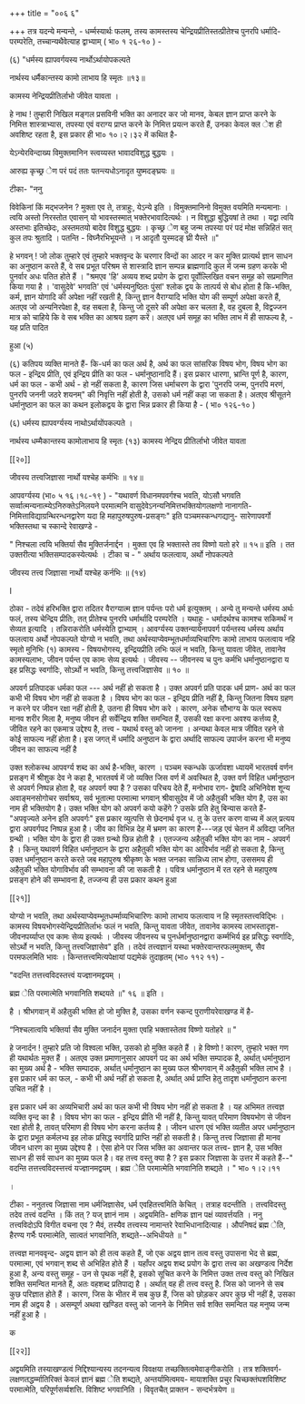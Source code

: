+++
title = "००६ ६"

+++
तत्र यदन्ये मन्यन्ते, - धर्म्मस्यार्थः फलम्, तस्य कामस्तस्य चेन्द्रियप्रीतिस्तत्प्रीतेश्च पुनरपि धर्मादि-परम्परेति, तच्चान्यथैवेत्याह द्वाभ्याम् ( भा० १ २६-१० ) - 

(६) "धर्मस्य ह्यापवर्गयस्य नार्थोऽर्थायोपकल्पते 

नार्थस्य धर्मैकान्तस्य कामो लाभाय हि स्मृतः ॥१३॥ 

कामस्य नेन्द्रियप्रीतिर्लाभो जीवेत यावता । 

हे नाथ ! तुम्हारी निखिल मङ्गल प्रसविनी भक्ति का अनादर कर जो मानव, केबल ज्ञान प्राप्त करने के निमित्त शास्त्राभ्यास, तपस्या एवं वराग्य प्राप्त करने के निमित्त प्रयत्न करते हैं, उनका केवल क्ल ेश ही अवशिष्ट रहता है, इस प्रकार ही भा० १०।२।३२ में कथित है- 

येऽन्येरविन्दाख्य विमुक्तमानिन स्त्वय्यस्त भावादविशुद्ध बुद्धयः । 

आरुह्य कृच्छ्र ेण परं पदं ततः पतन्त्यधोऽनादृत युष्मदङ्घ्रयः ॥ 

टीका- "ननु 

विवेकिनां किं मद्भजनेन ? मुक्ता एव ते, तत्राहुः, येऽन्ये इति । विमुक्तमानिनो विमुक्त वयमिति मन्यमानाः । त्वयि अस्तो निरस्तोत एवासन् यो भावस्तस्मात् भक्तेरभावादित्यर्थः । न विशुद्धा बुद्धियषां ते तथा । यद्वा त्वयि अस्तभाः इतिच्छेदः, अस्तमतयो बादेव विशुद्ध बुद्धयः । कृच्छ्र ेण बहु जन्म तपस्या परं पदं मोक्ष सन्निहितं सत् कुल तपः श्रुतादि । पतन्ति - विघ्नैरभिभूयन्ते । न आदृतौ युस्मदङ् घ्री यैस्ते ॥" 

हे भगवन् ! जो लोक तुम्हारे एवं तुम्हारे भक्तवृन्द के चरणार विन्दों का आदर न कर मुक्ति प्रात्यर्थ ज्ञान साधन का अनुष्ठान करते हैं, वे सब प्रभूत परिश्रम से शास्त्रादि ज्ञान सम्पन्न ब्राह्मणादि कुल में जन्म ग्रहण करके भी पुनर्वार अधः पतित होते हैं । "श्रमएव 'हि' अव्यय शब्द प्रयोग के द्वारा पूर्वोल्लिखित वचन समूह को सप्रमाणित किया गया है । 'वासुदेवे' भगवति' एवं 'धर्मस्यनुष्ठितः पुंसां' श्लोक द्वय के तात्पर्य से बोध होता है कि-भक्ति, कर्म, ज्ञान योगादि की अपेक्षा नहीं रखती है, किन्तु ज्ञान वैराग्यादि भक्ति योग की सम्पूर्ण अपेक्षा करते हैं, अतएव जो अन्यनिरपेक्षा है, वह सबला है, किन्तु जो दूसरे की अपेक्षा कर चलता है, वह दुबला है, विद्वज्जन मात्र को चाहिये कि वे सब भक्ति का आश्रय ग्रहण करें। अतएव धर्म समूह का भक्ति लाभ में ही साफल्य है, - यह प्रति पादित 

हुआ (५) 

(६) कतिपय व्यक्ति मानते हैं- कि-धर्म का फल अर्थ है, अर्थ का फल सांसरिक विषय भोग, विषय भोग का फल - इन्द्रिय प्रीति, एवं इन्द्रिय प्रीति का फल - धर्मानुष्ठानादि हैं। इस प्रकार धारणा, भ्रान्ति पूर्ण है, कारण, धर्म का फल - कभी अर्थ - हो नहीं सकता है, कारण जिस धर्माचरण के द्वारा 'पुनरपि जन्म, पुनरपि मरणं, पुनरपि जननी जठरे शयनम्" की निवृत्ति नहीं होती है, उसको धर्म नहीं कहा जा सकता है। अतएव श्रीसूतने धर्मानुष्ठान का फल का कथन इलोकद्वय के द्वारा भिन्न प्रकार ही किया है - ( भा० १२६-१० ) 

(६) धर्मस्य ह्यापवर्ग्यस्य नाथोऽर्थायोंपकल्पते । 

नार्थस्य धम्मैकान्तस्य कामोलाभाय हि स्मृतः (१३) कामस्य नेन्द्रिय प्रीतिर्लाभो जीवेत यावता 

[[२०]] 

जीवस्य तत्त्वजिज्ञासा नार्थो यश्चेह कर्मभिः ॥ १४॥ 



आपवर्ग्यस्य (भा० ५ १६।१८-१९ ) - "यथावर्ण विधानमपवर्गश्च भवति, योऽसौ भगवति सर्व्वात्मन्यनात्म्येऽनिरुक्तेऽनिलयने परमात्मनि वासुदेवेऽनन्यनिमित्तभक्तियोगलक्षणो नानागति- निमित्ताविद्याग्रन्थिरन्धनद्वारेण यदा हि महापुरुषपुरुष-प्रसङ्गः" इति पञ्चमस्कन्धगद्यानु- सारेणापवर्गो भक्तिस्तथा च स्कान्दे रेवाखण्डे - 

" निश्चला त्वयि भक्तिर्या सैव मुक्तिर्जनार्द्दन । मुक्ता एव हि भक्तास्ते तव विष्णो यतो हरे ॥ १५॥ इति । तत उक्तरीत्या भक्तिसम्पादकस्येत्यर्थः । टीका च - " अर्थाय फलत्वाय, अर्थो नोपकल्पते 

जीवस्य तत्त्व जिज्ञासा नार्थो यश्चेह कर्नभिः ॥ (१४) 

I 

ठोका - तदेवं हरिभक्ति द्वारा तदितर वैराग्यात्म ज्ञान पर्यन्तः परो धर्म इत्युक्तम् । अन्ये तु मन्यन्ते धर्मस्य अर्थः फलं, तस्य चेन्द्रिय प्रीतिः, तत् प्रीतेश्च पुनरपि धर्मार्थादि परम्परेति । यथाहुः - धर्मादर्थश्च कामश्च सकिमर्थं न सेव्यत इत्यादि । तन्निराकरोति धर्मस्येति द्वाभ्याम् । आवर्ग्यस्य उक्तन्यायेनापवर्ग पर्यन्तस्य धर्मस्य अर्थाय फलत्वाय अर्थो नोपकल्पते योग्यो न भवति, तथा अर्थस्याप्येवम्भूतधर्माव्यभिचारिणः कामो लाभाय फलत्वाय नहि स्मृतो मुनिभिः (१) कामस्य - विषयभोगस्य, इन्द्रियप्रीति लभिः फलं न भवति, किन्तु यावता जीवेत, तावानेव कामस्यलाभः, जीवन पर्यन्त एव कामः सेव्य इत्यर्थः । जीवस्य -- जीवनस्य च पुनः कर्मभि धर्मानुष्ठानद्वारा य इह प्रसिद्धः स्वर्गादिः, सोऽर्थो न भवति, किन्तु तत्त्वजिज्ञासेव ॥ १० ॥ 

अपवर्ग प्रतिपादक धर्मका फल --- अर्थ नहीं हो सकता है । उक्त अपवर्ग प्रति पादक धर्म प्राण- अर्थ का फल कभी भी विषय भोग नहीं हो सकता है । विषय भोग का फल - इन्द्रिय प्रीति नहीं है, किन्तु जितना विषय ग्रहण न करने पर जीवन रक्षा नहीं होती है, उतना ही विषय भोग करे । कारण, अनेक सौभाग्य के फल स्वरूप मानव शरीर मिला है, मनुष्य जीवन ही सर्वेन्द्रिय शक्ति समन्वित हैं, उसकी रक्षा करना अवश्य कर्त्तव्य है, जीवित रहने का एकमात्र उद्देश्य है, तत्त्व - यथार्थ वस्तु को जानना । अन्यथा केवल मात्र जीवित रहने से कोई साफल्य नहीं होता है। इस जगत् में धर्मादि अनुष्ठान के द्वारा अर्थादि साफल्य उपार्जन करना भी मनुष्य जीवन का साफल्य नहीं है 

उक्त श्लोकस्थ आपवर्ग्य शब्द का अर्थ है-भक्ति, कारण । पञ्चम स्कन्धके ऊर्जावशा ध्यायमें भारतवर्ष वर्णन प्रसङ्ग में श्रीशुक देव ने कहा है, भारतवर्ष में जो व्यक्ति जिस वर्ण में अवस्थित है, उक्त वर्ण विहित धर्मानुष्ठान से अपवर्ग निष्पन्न होता है, वह अपवर्ग क्या है ? उसका परिचय देते हैं, मनोभाव राग- द्वेषादि अभिनिवेश शून्य अवाङ्मनसोगोचर सर्वाश्रय, सर्व भूतात्मा परमात्मा भगवान् श्रीवासुदेव में जो अहैतुकी भक्ति योग है, उस का नाम ही भक्तियोग है। उक्त भक्ति योग को अपवर्ग कयो कहेंगे ? उसके प्रति हेतु बिन्यास करते हैं- "अपवृज्यते अनेन इति अपवर्गः" इस प्रकार व्युत्पत्ति से छेदनार्थ वृज ध. तु के उत्तर करण वाच्य में अल् प्रत्यय द्वारा अपवर्गपद निष्पन्न हुआ है। जीव का विभिन्न देह में भ्रमण का कारण है---जड़ एवं चेतन में अविद्या जनित ग्रन्थी । भक्ति योग के द्वारा ही उक्त ग्रन्थो छिन्न होती है । एतज्जन्य अहैतुकी भक्ति योग का नाम - अपवर्ग है । किन्तु यथावर्ण विहित धर्मानुष्ठान के द्वारा अहैतुकी भक्ति योग का आविर्भाव नहीं हो सकता है, किन्तु उक्त धर्मानुष्ठान करते करते जब महापुरुष श्रीकृष्ण के भक्त जनका सान्निध्य लाभ होगा, उससमय ही अहैतुकी भक्ति योगाविर्भाव की सम्भावना की जा सकती है । पवित्र धर्मानुष्ठान में रत रहने से महापुरुष प्रसङ्ग होने की सम्भावना है, तज्जन्य ही उस प्रकार कथन हुआ 



[[२१]]

योग्यो न भवति, तथा अर्थस्याप्येवम्भूतधर्म्माव्यभिचारिणः कामो लाभाय फलत्वाय न हि स्मृतस्तत्त्वविद्भिः । कामस्य विषयभोगस्येन्द्रियप्रीतिर्लाभः फलं न भवति, किन्तु यावता जीवेत, तावानेव कामस्य लाभस्तादृश- जीवनपर्य्याप्त एव कामः सेव्य इत्यर्थः । जीवस्य जीवनस्य च पुनर्धर्मानुष्ठानद्वारा कर्म्मभिर्य इह प्रसिद्धः स्वर्गादिः, सोऽर्थो न भवति, किन्तु तत्त्वजिज्ञासेव" इति । तदेवं तत्त्वज्ञानं यस्था भक्तेरवान्तरफलमुक्तम्, सैव परमफलमिति भावः । किन्तत्तत्त्वमित्यपेक्षायां पद्यमेकं तुदाहृतम् (भा० ११२ ११) - 

"वदन्ति तत्तत्त्वविदस्तत्त्वं यज्ज्ञानमद्वयम् । 

ब्रह्म ेति परमात्मेति भगवानिति शब्दयते ॥" १६ ॥ इति । 

है । श्रीभगवान् में अहैतुकी भक्ति हो जो मुक्ति है, उसका वर्णन स्कन्द पुराणीयरेवाखण्ड में है- 

“निश्चलात्वयि भक्तिर्या सैव मुक्ति जनार्दन मुक्ता एवहि भक्तास्तेतव विष्णो यतोहरे ॥ " 

हे जनार्दन ! तुम्हारे प्रति जो विश्वला भक्ति, उसको हो मुक्ति कहते हैं । हे विष्णो ! कारण, तुम्हारे भक्त गण ही यथार्थतः मुक्त हैं । अतएव उक्त प्रमाणानुसार आपवर्ग पद का अर्थ भक्ति सम्पादक है, अर्थात् धर्मानुष्ठान का मुख्य अर्थ है - भक्ति सम्पादक, अर्थात् धर्मानुष्ठान का मुख्य फल श्रीभगवान् में अहैतुकी भक्ति लाभ है । इस प्रकार धर्म का फल, - कभी भी अर्थ नहीं हो सकता है, अर्थात् अर्थ प्राप्ति हेतु तादृश धर्मानुष्ठान करना उचित नहीं है । 

इस प्रकार धर्म का अव्यभिचारी अर्थ का फल कभी भी विषय भोग नहीं हो सकता है । यह अभिमत तत्त्वज्ञ व्यक्ति वृन्द का है । विषय भोग का फल - इन्द्रिय प्रीति भी नहीं है, किन्तु यावत् परिमाण विषयभोग से जीवन रक्षा होती है, तावत् परिमाण ही विषय भोग करना कर्तव्य है । जीवन धारण एवं भक्ति व्यतीत अपर धर्मानुष्ठान के द्वारा प्रभूत कर्मलभ्य इह लोक प्रसिद्ध स्वर्गादि प्राप्ति नहीं हो सकती है। किन्तु तत्त्व जिज्ञासा ही मानव जीवन धारण का मुख्य उद्देश्य है । ऐसा होने पर जिस भक्ति का अवान्तर फल तत्त्व- ज्ञान है, उस भक्ति साधन ही सर्व साधन का मुख्य फल है। वह तत्त्व वस्तु क्या है ? इस प्रकार जिज्ञासा के उत्तर में कहते हैं--" वदन्ति तत्तत्त्वविदस्त्तत्त्वं यज्ज्ञानमद्वयम् । ब्रह्म ेति परमात्मेति भगवानिति शब्द्यते । " भा० १।२।११ 

। 

टीका - ननुतत्त्व जिज्ञासा नाम धर्मजिज्ञासेव, धर्म एवहितत्त्वमिति केचित् । तत्राह वदन्तीति । तत्त्वविदस्तु तदेव तत्त्वं वदन्ति । किं तत् ? यज् ज्ञानं नाम । अद्वयमिति- क्षणिक ज्ञान पक्षं व्यावर्त्तयति । ननु तत्त्वविदोऽपि विगीत वचना एव ? मैवं, तस्यैव तत्त्वस्य नामान्तरे रेवाभिधानादित्याह । औपनिषदं ब्रह्म ेति, हैरण्य गर्भैः परमात्मेति, सात्वतं भगवानिति, शब्द्यते--अभिधीयते ॥ " 

तत्त्वज्ञ मानववृन्द- अद्वय ज्ञान को ही तत्व कहते हैं, जो एक अद्वय ज्ञान तत्व वस्तु उपासना भेद से ब्रह्म, परमात्मा, एवं भगवान् शब्द से अभिहित होते हैं । यहाँपर अद्वय शब्द प्रयोग के द्वारा तत्त्व का अखण्डत्व निर्देश हुआ है, अन्य वस्तु समूह - उन से पृथक नहीं है, इसको सूचित करने के निमित्त उक्त तत्त्व वस्तु को निखिल शक्ति समन्वित मानते हैं, अतः वहशब्द प्रतिपाद्य है । अर्थात् वह ही तत्त्व वस्तु है. जिस को जानने से सब कुछ परिज्ञात होते हैं । कारण, जिस के भीतर में सब कुछ हैं, जिस को छोड़कर अपर कुछ भी नहीं है, उसका नाम ही अद्वय है । असम्पूर्ण अथवा खण्डित वस्तु को जानने के निमित्त सर्व शक्ति समन्वित यह मनुष्य जन्म नहीं हुआ है । 

क 

[[२२]] 



अद्वयमिति तस्याखण्डत्वं निद्दिश्यान्यस्य तदनन्यत्व विवक्षया तच्छक्तित्वमेवाङ्गीकरोति । तत्र शक्तिवर्ग-लक्षणतद्धर्म्मातिरिक्तं केवलं ज्ञानं ब्रह्म ेति शब्द्यते, अन्तर्यामित्वमय- मायाशक्ति प्रचुर चिच्छक्तंघशविशिष्ट परमात्मेति, परिपूर्णसर्व्वशत्ति. विशिष्ट भगवानिति । विवृतचैत् प्राक्तन - सन्दर्भत्रयेण ॥ 
